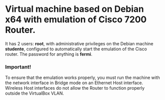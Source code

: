 ﻿# Virtual machine based on Debian x64 with emulation of Cisco 7200 Router.
It has 2 users:
**root**, with administrative privileges on the Debian machine
**studente**, configured to automatically start the emulation of the Cisco router.
The password for anything is **fermi**.
### Important!
To ensure that the emulation works properly, you must run the machine with the network interface in Bridge mode on an Ethernet Host interface.
Wireless Host interfaces do not allow the Router to function properly outside the VirtualBox VLAN.
